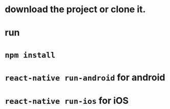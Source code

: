 # download the project or clone it.
# run 
# `npm install`

# `react-native run-android` for android
# `react-native run-ios` for iOS
